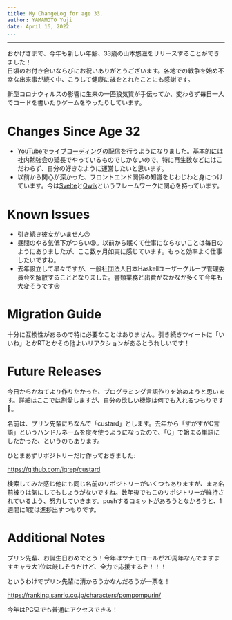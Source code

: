 ```yaml
---
title: My ChangeLog for age 33.
author: YAMAMOTO Yuji
date: April 16, 2022
...
```

---

おかげさまで、今年も新しい年齢、33歳の山本悠滋をリリースすることができました！  
日頃のお付き合いならびにお祝いありがとうございます。各地での戦争を始め不幸な出来事が続く中、こうして健康に歳をとれたことにも感謝です。

新型コロナウィルスの影響に生来の一匹狼気質が手伝ってか、変わらず毎日一人でコードを書いたりゲームをやったりしています。

# Changes Since Age 32

- [YouTubeでライブコーディングの配信](https://www.youtube.com/channel/UCECj2wf_fmxcyiiPn0_pnsA)を行うようになりました。基本的には社内勉強会の延長でやっているものでしかないので、特に再生数などにはこだわらず、自分の好きなように運営したいと思います。
- 以前から関心が深かった、フロントエンド関係の知識をじわじわと身につけています。今は[Svelte](https://svelte.jp/)と[Qwik](https://qwik.builder.io/guide/overview)というフレームワークに関心を持っています。

# Known Issues

- 引き続き彼女がいません😢
- 昼間のやる気低下がつらい😪。以前から眠くて仕事にならないことは毎日のようにありましたが、ここ数ヶ月如実に感じています。もっと効率よく仕事したいですね。
- 去年設立して早々ですが、一般社団法人日本Haskellユーザーグループ管理委員会を解散することとなりました。書類業務と出費がなかなか多くて今年も大変そうです😥

# Migration Guide

十分に互換性があるので特に必要なことはありません。引き続きツイートに「いいね」とかRTとかその他よいリアクションがあるとうれしいです！

# Future Releases

今日からかねてより作りたかった、プログラミング言語作りを始めようと思います。詳細はここでは割愛しますが、自分の欲しい機能は何でも入れるつもりです💪。

名前は、プリン先輩にちなんで「custard」とします。去年から「すがすがC言語」というハンドルネームを度々使うようになったので、「C」で始まる単語にしたかった、というのもあります。

ひとまあずリポジトリーだけ作っておきました:

<https://github.com/igrep/custard>

検索してみた感じ他にも同じ名前のリポジトリーがいくつもありますが、まぁ名前被りは気にしてもしょうがないですね。数年後でもこのリポジトリーが維持されているよう、努力していきます。pushするコミットがあろうとなかろうと、1週間に1度は進捗出すつもりです。

# Additional Notes

プリン先輩、お誕生日おめでとう！今年はツナモロールが20周年なんでますますキャラ大1位は厳しそうだけど、全力で応援するぞ！！！

というわけでプリン先輩に清かろうかなんだろうが一票を！

<https://ranking.sanrio.co.jp/characters/pompompurin/>

今年はPC💻でも普通にアクセスできる！

